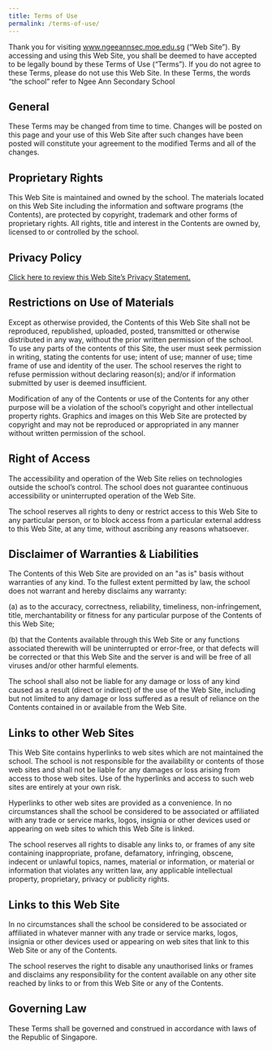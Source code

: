 ```yaml
---
title: Terms of Use
permalink: /terms-of-use/
---
```

Thank you for visiting www.ngeeannsec.moe.edu.sg (“Web Site”). By accessing and using this Web Site, you shall be deemed to have accepted to be legally bound by these Terms of Use (“Terms”). If you do not agree to these Terms, please do not use this Web Site. In these Terms, the words “the school” refer to Ngee Ann Secondary School

General
--------

These Terms may be changed from time to time. Changes will be posted on this page and your use of this Web Site after such changes have been posted will constitute your agreement to the modified Terms and all of the changes.

Proprietary Rights
------------------
This Web Site is maintained and owned by the school.
The materials located on this Web Site including the information and software programs (the Contents), are protected by copyright, trademark and other forms of proprietary rights. All rights, title and interest in the Contents are owned by, licensed to or controlled by the school.

Privacy Policy
--------------
[Click here to review this Web Site’s Privacy Statement.](/privacy/)

Restrictions on Use of Materials
--------------------------------
Except as otherwise provided, the Contents of this Web Site shall not be reproduced, republished, uploaded, posted, transmitted or otherwise distributed in any way, without the prior written permission of the school.  To use any parts of the contents of this Site, the user must seek permission in writing, stating the contents for use; intent of use; manner of use; time frame of use and identity of the user. The school reserves the right to refuse permission without declaring reason(s); and/or if information submitted by user is deemed insufficient.  
  
Modification of any of the Contents or use of the Contents for any other purpose will be a violation of the school’s copyright and other intellectual property rights. Graphics and images on this Web Site are protected by copyright and may not be reproduced or appropriated in any manner without written permission of the school.

Right of Access
---------------
The accessibility and operation of the Web Site relies on technologies outside the school’s control. The school does not guarantee continuous accessibility or uninterrupted operation of the Web Site.  
  
The school reserves all rights to deny or restrict access to this Web Site to any particular person, or to block access from a particular external address to this Web Site, at any time, without ascribing any reasons whatsoever.

Disclaimer of Warranties & Liabilities
--------------------------------------
The Contents of this Web Site are provided on an "as is" basis without warranties of any kind. To the fullest extent permitted by law, the school does not warrant and hereby disclaims any warranty:  
  

(a) as to the accuracy, correctness, reliability, timeliness, non-infringement, title, merchantability or fitness for any particular purpose of the Contents of this Web Site;  
 
(b) that the Contents available through this Web Site or any functions associated therewith will be uninterrupted or error-free, or that defects will be corrected or that this Web Site and the server is and will be free of all viruses and/or other harmful elements.

  
The school shall also not be liable for any damage or loss of any kind caused as a result (direct or indirect) of the use of the Web Site, including but not limited to any damage or loss suffered as a result of reliance on the Contents contained in or available from the Web Site.

Links to other Web Sites
------------------------
This Web Site contains hyperlinks to web sites which are not maintained the school. The school is not responsible for the availability or contents of those web sites and shall not be liable for any damages or loss arising from access to those web sites. Use of the hyperlinks and access to such web sites are entirely at your own risk.  
  
Hyperlinks to other web sites are provided as a convenience. In no circumstances shall the school be considered to be associated or affiliated with any trade or service marks, logos, insignia or other devices used or appearing on web sites to which this Web Site is linked.  
  
The school reserves all rights to disable any links to, or frames of any site containing inappropriate, profane, defamatory, infringing, obscene, indecent or unlawful topics, names, material or information, or material or information that violates any written law, any applicable intellectual property, proprietary, privacy or publicity rights.

Links to this Web Site
----------------------
In no circumstances shall the school be considered to be associated or affiliated in whatever manner with any trade or service marks, logos, insignia or other devices used or appearing on web sites that link to this Web Site or any of the Contents.  
  
The school reserves the right to disable any unauthorised links or frames and disclaims any responsibility for the content available on any other site reached by links to or from this Web Site or any of the Contents.

Governing Law
-------------
These Terms shall be governed and construed in accordance with laws of the Republic of Singapore.